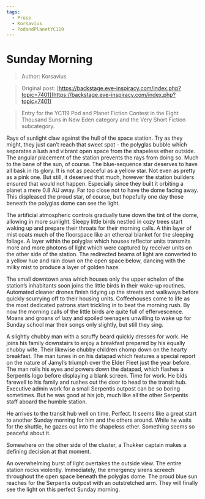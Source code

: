 ```yaml
---
tags:
  - Prose
  - Korsavius
  - PodandPlanetYC119
---
```


# Sunday Morning

> Author: Korsavius

> Original post: [https://backstage.eve-inspiracy.com/index.php?topic=7401](https://backstage.eve-inspiracy.com/index.php?topic=7401)

> Entry for the YC119 Pod and Planet Fiction Contest in the Eight Thousand Suns in New Eden category and the Very Short Fiction subcategory.


Rays of sunlight claw against the hull of the space station. Try as they might, they just can’t reach that sweet spot - the polyglas bubble which separates a lush and vibrant open space from the shapeless ether outside. The angular placement of the station prevents the rays from doing so. Much to the bane of the sun, of course. The blue-sequence star deserves to have all bask in its glory. It is not as peaceful as a yellow star. Not even as pretty as a pink one. But still, it deserved that much, however the station builders ensured that would not happen. Especially since they built it orbiting a planet a mere 0.8 AU away. Far too close not to have the dome facing away. This displeased the proud star, of course, but hopefully one day those beneath the polyglas dome can see the light.

The artificial atmospheric controls gradually tune down the tint of the dome, allowing in more sunlight. Sleepy little birds nestled in cozy trees start waking up and prepare their throats for their morning calls. A thin layer of mist coats much of the floorspace like an ethereal blanket for the sleeping foliage. A layer within the polyglas which houses reflector units transmits more and more photons of light which were captured by receiver units on the other side of the station. The redirected beams of light are converted to a yellow hue and rain down on the open space below, dancing with the milky mist to produce a layer of golden haze.

The small downtown area which houses only the upper echelon of the station’s inhabitants soon joins the little birds in their wake-up routines. Automated cleaner drones finish tidying up the streets and walkways before quickly scurrying off to their housing units. Coffeehouses come to life as the most dedicated patrons start trickling in to beat the morning rush. By now the morning calls of the little birds are quite full of effervescence. Moans and groans of lazy and spoiled teenagers unwilling to wake up for Sunday school mar their songs only slightly, but still they sing.

A slightly chubby man with a scruffy beard quickly dresses for work. He joins his family downstairs to enjoy a breakfast prepared by his equally chubby wife. Their likewise chubby children chomp down on the hearty breakfast. The man tunes in on his datapad which features a special report on the nature of Jamyl’s triumph over the Elder Fleet just the year before. The man rolls his eyes and powers down the datapad, which flashes a Serpentis logo before displaying a blank screen. Time for work. He bids farewell to his family and rushes out the door to head to the transit hub. Executive admin work for a small Serpentis outpost can be so boring sometimes. But he was good at his job, much like all the other Serpentis staff aboard the humble station.

He arrives to the transit hub well on time. Perfect. It seems like a great start to another Sunday morning for him and the others around. While he waits for the shuttle, he gazes out into the shapeless ether. Something seems so peaceful about it.

Somewhere on the other side of the cluster, a Thukker captain makes a defining decision at that moment.

An overwhelming burst of light overtakes the outside view. The entire station rocks violently. Immediately, the emergency sirens screech throughout the open space beneath the polyglas dome. The proud blue sun reaches for the Serpentis outpost with an outstretched arm. They will finally see the light on this perfect Sunday morning.